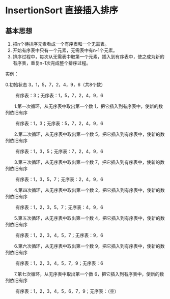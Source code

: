 # InsertionSort 直接插入排序

## 基本思想

1. 把n个待排序元素看成一个有序表和一个无需表。
2. 开始有序表中只有一个元素，无需表中有n-1个元素。
3. 排序过程中，每次从无需表中取第一个元素，插入到有序表中，使之成为新的有序表，重复n-1次完成整个排序过程。

实例：

0.初始状态 3，1，5，7，2，4，9，6（共8个数）

　　   有序表：3；无序表：1，5，7，2，4，9，6

　　1.第一次循环，从无序表中取出第一个数 1，把它插入到有序表中，使新的数列依旧有序

　　   有序表：1，3；无序表：5，7，2，4，9，6

　　2.第二次循环，从无序表中取出第一个数 5，把它插入到有序表中，使新的数列依旧有序

　　   有序表：1，3，5；无序表：7，2，4，9，6

　　3.第三次循环，从无序表中取出第一个数 7，把它插入到有序表中，使新的数列依旧有序

　　   有序表：1，3，5，7；无序表：2，4，9，6

　　4.第四次循环，从无序表中取出第一个数 2，把它插入到有序表中，使新的数列依旧有序

　　   有序表：1，2，3，5，7；无序表：4，9，6

　　5.第五次循环，从无序表中取出第一个数 4，把它插入到有序表中，使新的数列依旧有序

　　   有序表：1，2，3，4，5，7；无序表：9，6

　　6.第六次循环，从无序表中取出第一个数 9，把它插入到有序表中，使新的数列依旧有序

　　   有序表：1，2，3，4，5，7，9；无序表：6

　　7.第七次循环，从无序表中取出第一个数 6，把它插入到有序表中，使新的数列依旧有序

　　   有序表：1，2，3，4，5，6，7，9；无序表：（空）

